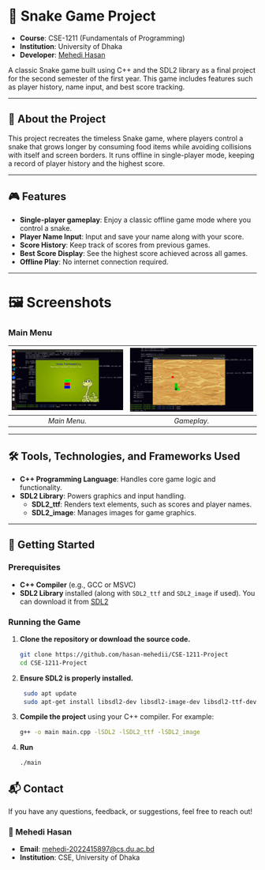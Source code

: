 # 🐍 Snake Game Project

- **Course**: CSE-1211 (Fundamentals of Programming)
- **Institution**: University of Dhaka  
- **Developer**: [Mehedi Hasan](https://github.com/hasan-mehedii)

A classic Snake game built using C++ and the SDL2 library as a final project for the second semester of the first year. This game includes features such as player history, name input, and best score tracking.

---

## 📜 About the Project

This project recreates the timeless Snake game, where players control a snake that grows longer by consuming food items while avoiding collisions with itself and screen borders. It runs offline in single-player mode, keeping a record of player history and the highest score.

---

## 🎮 Features

- **Single-player gameplay**: Enjoy a classic offline game mode where you control a snake.
- **Player Name Input**: Input and save your name along with your score.
- **Score History**: Keep track of scores from previous games.
- **Best Score Display**: See the highest score achieved across all games.
- **Offline Play**: No internet connection required.

---

# 🖼️ Screenshots

### Main Menu

| ![Main Menu](images/Screenshot%202024-11-15%20001405.png) | ![Gameplay](images/Screenshot%202024-11-15%20001526.png) |
|:-------------------:|:------------------:|
| _Main Menu._ | _Gameplay._ |

---

## 🛠️ Tools, Technologies, and Frameworks Used

- **C++ Programming Language**: Handles core game logic and functionality.
- **SDL2 Library**: Powers graphics and input handling.
  - **SDL2_ttf**: Renders text elements, such as scores and player names.
  - **SDL2_image**: Manages images for game graphics.

---

## 🚀 Getting Started

### Prerequisites
- **C++ Compiler** (e.g., GCC or MSVC)
- **SDL2 Library** installed (along with `SDL2_ttf` and `SDL2_image` if used). You can download it from [SDL2](https://www.libsdl.org/)

### Running the Game
1. **Clone the repository or download the source code.**
   
    ```bash
    git clone https://github.com/hasan-mehedii/CSE-1211-Project
    cd CSE-1211-Project
2. **Ensure SDL2 is properly installed.**
 
   ```bash
    sudo apt update
    sudo apt-get install libsdl2-dev libsdl2-image-dev libsdl2-ttf-dev
3. **Compile the project** using your C++ compiler. For example:

   ```bash
   g++ -o main main.cpp -lSDL2 -lSDL2_ttf -lSDL2_image

 4. **Run**

    ```bash
    ./main

## 📬 Contact  

If you have any questions, feedback, or suggestions, feel free to reach out!  

### 👤 Mehedi Hasan  
- **Email**: [mehedi-2022415897@cs.du.ac.bd](mailto:mehedi-2022415897@cs.du.ac.bd)  
- **Institution**: CSE, University of Dhaka 
